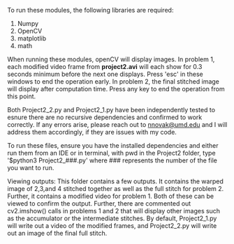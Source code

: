 To run these modules, the following libraries are required:
1. Numpy
2. OpenCV
3. matplotlib
4. math

When running these modules, openCV will display images. In problem 1, each modified video frame from **project2.avi** will each show for 0.3 seconds minimum before the next one displays. Press 'esc' in these windows to end the operation early. In problem 2, the final stitched image will display after computation time. Press any key to end the operation from this point.

Both Project2_2.py and Project2_1.py have been independently tested to esnure there are no recursive dependencies and confirmed to work correctly. If any errors arise, please reach out to nnovak@umd.edu and I will address them accordingly, if they are issues with my code.

To run these files, ensure you have the installed dependencies and either run them from an IDE or in terminal, with pwd in the Project2 folder, type '$python3 Project2_###.py' where ### represents the number of the file you want to run.

Viewing outputs:
This folder contains a few outputs. It contains the warped image of 2,3,and 4 stitched together as well as the full stitch for problem 2. Further, it contains a modified video for problem 1. Both of these can be viewed to confirm the output. Further, there are commented out cv2.imshow() calls in problems 1 and 2 that will display other images such as the accumulator or the intermediate stitches. By default, Project2_1.py will write out a video of the modified frames, and Project2_2.py will write out an image of the final full stitch.


